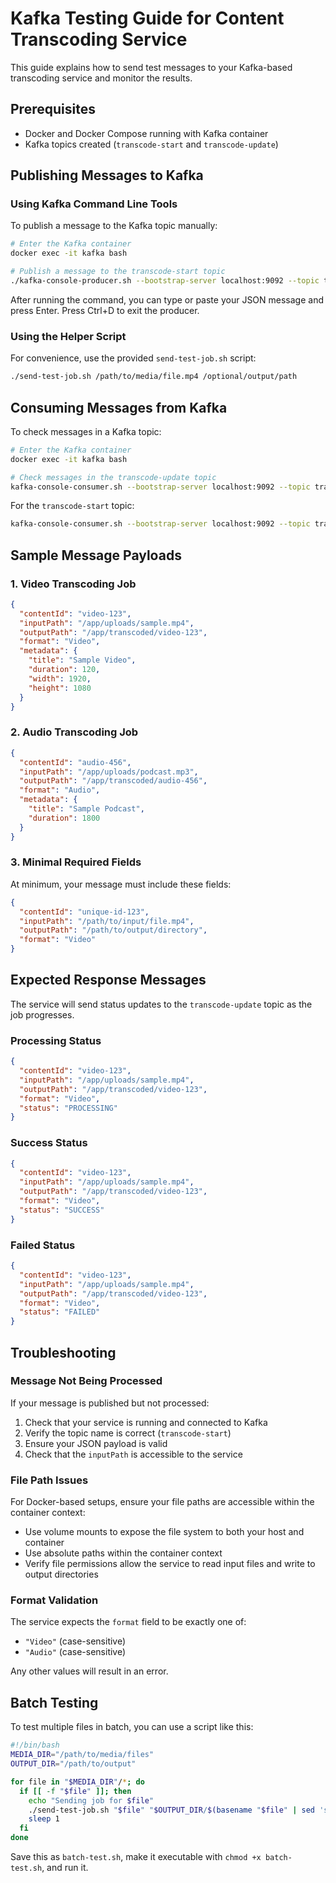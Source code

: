 # Kafka Testing Guide for Content Transcoding Service

This guide explains how to send test messages to your Kafka-based transcoding service and monitor the results.

## Prerequisites

- Docker and Docker Compose running with Kafka container
- Kafka topics created (`transcode-start` and `transcode-update`)

## Publishing Messages to Kafka

### Using Kafka Command Line Tools

To publish a message to the Kafka topic manually:

```bash
# Enter the Kafka container
docker exec -it kafka bash

# Publish a message to the transcode-start topic
./kafka-console-producer.sh --bootstrap-server localhost:9092 --topic transcode-start
```

After running the command, you can type or paste your JSON message and press Enter. Press Ctrl+D to exit the producer.

### Using the Helper Script

For convenience, use the provided `send-test-job.sh` script:

```bash
./send-test-job.sh /path/to/media/file.mp4 /optional/output/path
```

## Consuming Messages from Kafka

To check messages in a Kafka topic:

```bash
# Enter the Kafka container
docker exec -it kafka bash

# Check messages in the transcode-update topic
kafka-console-consumer.sh --bootstrap-server localhost:9092 --topic transcode-update --from-beginning
```

For the `transcode-start` topic:

```bash
kafka-console-consumer.sh --bootstrap-server localhost:9092 --topic transcode-start --from-beginning
```

## Sample Message Payloads

### 1. Video Transcoding Job

```json
{
  "contentId": "video-123",
  "inputPath": "/app/uploads/sample.mp4",
  "outputPath": "/app/transcoded/video-123",
  "format": "Video",
  "metadata": {
    "title": "Sample Video",
    "duration": 120,
    "width": 1920,
    "height": 1080
  }
}
```

### 2. Audio Transcoding Job

```json
{
  "contentId": "audio-456",
  "inputPath": "/app/uploads/podcast.mp3",
  "outputPath": "/app/transcoded/audio-456",
  "format": "Audio",
  "metadata": {
    "title": "Sample Podcast",
    "duration": 1800
  }
}
```

### 3. Minimal Required Fields

At minimum, your message must include these fields:

```json
{
  "contentId": "unique-id-123",
  "inputPath": "/path/to/input/file.mp4",
  "outputPath": "/path/to/output/directory",
  "format": "Video"
}
```

## Expected Response Messages

The service will send status updates to the `transcode-update` topic as the job progresses.

### Processing Status

```json
{
  "contentId": "video-123",
  "inputPath": "/app/uploads/sample.mp4",
  "outputPath": "/app/transcoded/video-123",
  "format": "Video",
  "status": "PROCESSING"
}
```

### Success Status

```json
{
  "contentId": "video-123",
  "inputPath": "/app/uploads/sample.mp4",
  "outputPath": "/app/transcoded/video-123",
  "format": "Video",
  "status": "SUCCESS"
}
```

### Failed Status

```json
{
  "contentId": "video-123",
  "inputPath": "/app/uploads/sample.mp4",
  "outputPath": "/app/transcoded/video-123",
  "format": "Video",
  "status": "FAILED"
}
```

## Troubleshooting

### Message Not Being Processed

If your message is published but not processed:

1. Check that your service is running and connected to Kafka
2. Verify the topic name is correct (`transcode-start`)
3. Ensure your JSON payload is valid
4. Check that the `inputPath` is accessible to the service

### File Path Issues

For Docker-based setups, ensure your file paths are accessible within the container context:

- Use volume mounts to expose the file system to both your host and container
- Use absolute paths within the container context
- Verify file permissions allow the service to read input files and write to output directories

### Format Validation

The service expects the `format` field to be exactly one of:
- `"Video"` (case-sensitive)
- `"Audio"` (case-sensitive)

Any other values will result in an error.

## Batch Testing

To test multiple files in batch, you can use a script like this:

```bash
#!/bin/bash
MEDIA_DIR="/path/to/media/files"
OUTPUT_DIR="/path/to/output"

for file in "$MEDIA_DIR"/*; do
  if [[ -f "$file" ]]; then
    echo "Sending job for $file"
    ./send-test-job.sh "$file" "$OUTPUT_DIR/$(basename "$file" | sed 's/\.[^.]*$//')"
    sleep 1
  fi
done
```

Save this as `batch-test.sh`, make it executable with `chmod +x batch-test.sh`, and run it.